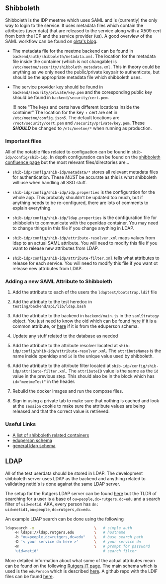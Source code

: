 
## Shibboleth

Shibboleth is the IDP meetme which uses SAML and is (currently) the only way to login to the service. It uses metadata files which contain the attributes (user data) that are released to the service along with a X509 cert from both the IDP and the service provider (us). A good overview of the SAML workflow can be found on [okta's blog](https://developer.okta.com/docs/concepts/saml/#plan-for-saml).

- The metadata file for the meetme backend can be found in `backend/auth/shibboleth/metadata.xml`. The location for the metadata file inside the container (which is not changable) is `/etc/meetme/security/shibboleth_metadata.xml`. This in theory could be anything as we only need the public/private keypair to authenticate, but should be the appropriate metadata file which shibboleth uses.

- The service provider key should be found in `backend/security/private/key.pem` and the coresponding public key should be found in `backend/security/cert.pem`.

    !!! note "The keys and certs have different locations inside the container"
        The location for the key + cert are set in `/etc/meetme/config.json5`. The default locations are `/root/security/cert.pem` and `/security/private/key.pem`. These _**SHOULD**_ be changed to `/etc/meetme/*` when running as production.

### Important files

All of the notable files related to configuation can be found in `shib-idp/config/shib-idp`. In depth configuration can be found on the [shibboleth confluence page](https://shibboleth.atlassian.net/wiki/spaces/IDP5/pages/3199501666/Configuration) but the most relevant files/directories are...

- `shib-idp/config/shib-idp/metadata/*` stores all relevant metadata files for authentication. These _MUST_ be accurate as this is what shibboleth will use when handling all SSO stuff.

- `shib-idp/config/shib-idp/idp.properties` is the configuration for the whole app. This probably shouldn't be updated too much, but if anything needs to be re-configured, there are lots of comments to explain everything.

- `shib-idp/config/shib-idp/ldap.properties` is the configuration file for shibboleth to communicate with the openldap container. You may need to change things in this file if you change anything in LDAP.

- `shib-idp/config/shib-idp/attribute-resolver.xml` maps values from ldap to an actual SAML attribute. You will need to modify this file if you want to release new attributes from LDAP.

- `shib-idp/config/shib-idp/attribute-filter.xml` tells what attributes to release for each service. You will need to modify this file if you want ot release new attributes from LDAP.

### Adding a new SAML Attribute to Shibboleth

1. Add the attribute to each of the users the `ldaptest/bootstrap.ldif` file

2. Add the attribute to the test heredoc in `testing/backend/api/lib/ldap.bash`

3. Add the attribute to the backend in `backend/main.js` in the `samlStrategy` object. You just need to know the oid which can be found [here](https://www.rfc-editor.org/rfc/rfc4519) if it is a common attribute, or [here](https://wiki.refeds.org/display/STAN/eduPerson) if it is from the eduperson schema.

4. Update any stuff related to the database as needed

5. Add the attribute to the attribute resolver located at `shib-idp/config/shib-idp/attribute-resolver.xml`. The `attributeNames` is the name inside openldap and `id` is the unique value used by shibboleth.

6. Add the attribute to the attribute filter located at `shib-idp/config/shib-idp/attribute-filter.xml`. The `attributeID` value is the same as the `id` value in the previous step. This should also be in the block which has `id="meetmeTest"` in the header.

7. Rebuild the docker images and run the compose files.

8. Sign in using a private tab to make sure that nothing is cached and look at the `session` cookie to make sure the attribute values are being released and that the correct value is retrieved.

### Useful Links

- [A list of shibboleth related containers](https://spaces.at.internet2.edu/display/ITAP/InCommon+Trusted+Access+Platform+Release)
- [eduperson schema](https://wiki.refeds.org/display/STAN/eduPerson)
- [general ldap schema](https://www.rfc-editor.org/rfc/rfc4519)

## LDAP

All of the test userdata should be stored in LDAP. The development shibboleth server uses LDAP as the backend and anything related to validating netid's is done against the same LDAP server.

The setup for the Rutgers LDAP server can be found [here](https://ithelp.rutgers.edu/sp?id=kb_article_view&sysparm_article=KB0017660) but the TLDR of searching for a user is a base of `ou=people,dc=rutgers,dc=edu` and a search filter of `uid=netid`. AKA, every person has `dn: uid=netid1,ou=people,dc=rutgers,dc=edu`.

An example LDAP search can be done using the following
```sh
ldapsearch -x                           \   # simple auth
    -H ldaps://ldap.rutgers.edu         \   # hostname
    -b "ou=people,dc=rutgers,dc=edu"    \   # base search path
    -D '< your service dn here >'       \   # your service dn
    -W                                  \   # prompt for password
    'uid=netid'                             # search filter
```

More detailed information about what some of the actual attributes mean can be found on the following [Rutgers IT page](https://ithelp.rutgers.edu/sp?id=kb_article_view&sysparm_article=KB0017380). The main schema which is used is the `eduPerson` which is described [here](https://wiki.refeds.org/display/STAN/eduPerson). A github repo with the LDIF files can be found [here](https://github.com/REFEDS/eduperson/).



